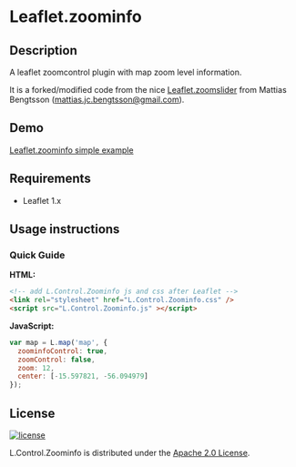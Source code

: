 # Leaflet.zoominfo

## Description
A leaflet zoomcontrol plugin with map zoom level information.

It is a forked/modified code from the nice [Leaflet.zoomslider](https://github.com/kartena/Leaflet.zoomslider) from Mattias Bengtsson (<mattias.jc.bengtsson@gmail.com>).

## Demo

[Leaflet.zoominfo simple example](https://flaviocarmo.github.io/Leaflet.zoominfo/examples/)

## Requirements

* Leaflet 1.x

## Usage instructions

### Quick Guide

**HTML:**

```html
<!-- add L.Control.Zoominfo js and css after Leaflet -->
<link rel="stylesheet" href="L.Control.Zoominfo.css" />
<script src="L.Control.Zoominfo.js" ></script>
```

**JavaScript:**

```javascript
var map = L.map('map', {
  zoominfoControl: true,
  zoomControl: false,
  zoom: 12, 
  center: [-15.597821, -56.094979]
});
```

## License
[![license](https://img.shields.io/github/license/flaviocarmo/leaflet.zoominfo.svg)](LICENSE)

L.Control.Zoominfo is distributed under the [Apache 2.0 License](http://choosealicense.com/licenses/apache-2.0/).

